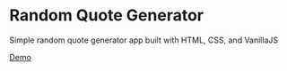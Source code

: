 <h1>Random Quote Generator</h1>
<p>Simple random quote generator app built with HTML, CSS, and VanillaJS</p>
<a href="https://aoa97.github.io/random-quote-generator/">Demo</a>
